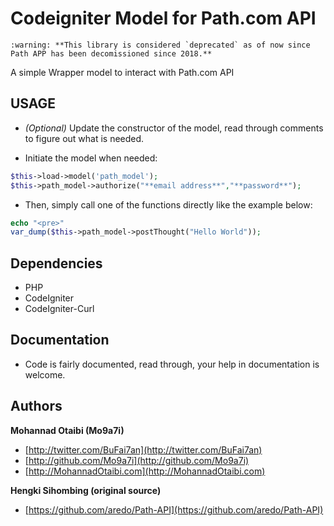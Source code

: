 # Codeigniter Model for Path.com API

```
:warning: **This library is considered `deprecated` as of now since Path APP has been decomissioned since 2018.**
```

A simple Wrapper model to interact with Path.com API

## USAGE

* _(Optional)_ Update the constructor of the model, read through comments to figure out what is needed.
 
* Initiate the model when needed:
```PHP
$this->load->model('path_model');
$this->path_model->authorize("**email address**","**password**");
```

* Then, simply call one of the functions directly like the example below:
```PHP
echo "<pre>"
var_dump($this->path_model->postThought("Hello World"));
```

## Dependencies
+ PHP
+ CodeIgniter
+ CodeIgniter-Curl


## Documentation

* Code is fairly documented, read through, your help in documentation is welcome.


## Authors

**Mohannad Otaibi (Mo9a7i)**
+ [http://twitter.com/BuFai7an](http://twitter.com/BuFai7an)
+ [http://github.com/Mo9a7i](http://github.com/Mo9a7i)
+ [http://MohannadOtaibi.com](http://MohannadOtaibi.com)

**Hengki Sihombing (original source)**
+ [https://github.com/aredo/Path-API](https://github.com/aredo/Path-API)
